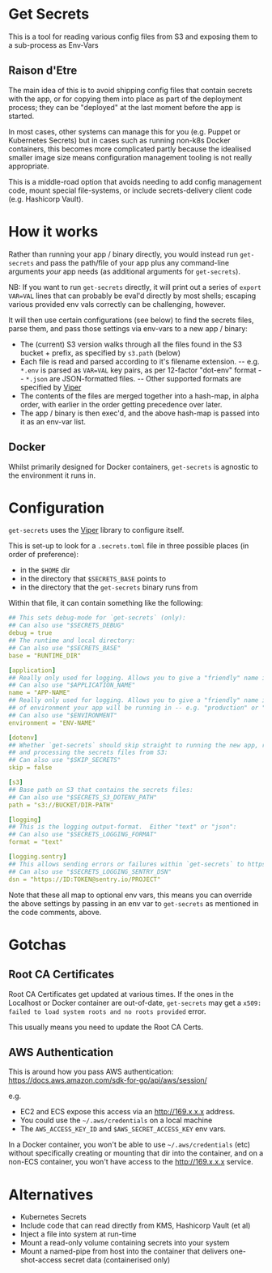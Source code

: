 # Get Secrets

This is a tool for reading various config files from S3 and exposing them to a sub-process as Env-Vars

## Raison d'Etre

The main idea of this is to avoid shipping config files that contain secrets with the
app, or for copying them into place as part of the deployment process; they can be
"deployed" at the last moment before the app is started.

In most cases, other systems can manage this for you (e.g. Puppet or Kubernetes
Secrets) but in cases such as running non-k8s Docker containers, this becomes more
complicated partly because the idealised smaller image size means configuration
management tooling is not really appropriate.

This is a middle-road option that avoids needing to add config management code,
mount special file-systems, or include secrets-delivery client code (e.g. Hashicorp
Vault).

# How it works

Rather than running your app / binary directly, you would instead run `get-secrets`
and pass the path/file of your app plus any command-line arguments _your_ app needs (as
additional arguments for `get-secrets`).

NB: If you want to run `get-secrets` directly, it will print out a series of `export VAR=VAL` lines
that can probably be eval'd directly by most shells; escaping various provided env vals
correctly can be challenging, however.

It will then use certain configurations (see below) to find the secrets files, parse them, and
pass those settings via env-vars to a new app / binary:

- The (current) S3 version walks through all the files found in the S3 bucket + prefix, as specified
by `s3.path` (below)
- Each file is read and parsed according to it's filename extension.
-- e.g. `*.env` is parsed as `VAR=VAL` key pairs, as per 12-factor "dot-env" format
-- `*.json` are JSON-formatted files.
-- Other supported formats are specified by [Viper](https://github.com/spf13/viper#what-is-viper)
- The contents of the files are merged together into a hash-map, in alpha order, with earlier in
  the order getting precedence over later.
- The app / binary is then exec'd, and the above hash-map is passed into it as an env-var list.

## Docker

Whilst primarily designed for Docker containers, `get-secrets` is agnostic to the environment it
runs in.

# Configuration

`get-secrets` uses the [Viper](https://github.com/spf13/viper) library to configure itself.

This is set-up to look for a `.secrets.toml` file in three possible places (in order of
preference):
- in the `$HOME` dir
- in the directory that `$SECRETS_BASE` points to
- in the directory that the `get-secrets` binary runs from

Within that file, it can contain something like the following:

```yaml
## This sets debug-mode for `get-secrets` (only):
## Can also use "$SECRETS_DEBUG"
debug = true
## The runtime and local directory:
## Can also use "$SECRETS_BASE"
base = "RUNTIME_DIR"

[application]
## Really only used for logging. Allows you to give a "friendly" name in logging for _your_ app:
## Can also use "$APPLICATION_NAME"
name = "APP-NAME"
## Really only used for logging. Allows you to give a "friendly" name in logging for the type
## of environment your app will be running in -- e.g. "production" or "development":
## Can also use "$ENVIRONMENT"
environment = "ENV-NAME"

[dotenv]
## Whether `get-secrets` should skip straight to running the new app, rather than downloading
## and processing the secrets files from S3:
## Can also use "$SKIP_SECRETS"
skip = false

[s3]
## Base path on S3 that contains the secrets files:
## Can also use "$SECRETS_S3_DOTENV_PATH"
path = "s3://BUCKET/DIR-PATH"

[logging]
## This is the logging output-format.  Either "text" or "json":
## Can also use "$SECRETS_LOGGING_FORMAT"
format = "text"

[logging.sentry]
## This allows sending errors or failures within `get-secrets` to https://sentry.io
## Can also use "$SECRETS_LOGGING_SENTRY_DSN"
dsn = "https://ID:TOKEN@sentry.io/PROJECT"
```

Note that these all map to optional env vars, this means you can override the above settings
by passing in an env var to `get-secrets` as mentioned in the code comments, above.

# Gotchas

## Root CA Certificates

Root CA Certificates get updated at various times.  If the ones in the Localhost or Docker container
are out-of-date, `get-secrets` may get a `x509: failed to load system roots and no roots provided`
error.

This usually means you need to update the Root CA Certs.

## AWS Authentication

This is around how you pass AWS authentication:  https://docs.aws.amazon.com/sdk-for-go/api/aws/session/

e.g.
- EC2 and ECS expose this access via an http://169.x.x.x address.
- You could use the `~/.aws/credentials` on a local machine
- The `AWS_ACCESS_KEY_ID` and `$AWS_SECRET_ACCESS_KEY` env vars.

In a Docker container, you won't be able to use `~/.aws/credentials` (etc) without specifically
creating or mounting that dir into the container, and on a non-ECS container, you won't have
access to the http://169.x.x.x service.

# Alternatives

- Kubernetes Secrets
- Include code that can read directly from KMS, Hashicorp Vault (et al)
- Inject a file into system at run-time
- Mount a read-only volume containing secrets into your system
- Mount a named-pipe from host into the container that delivers one-shot-access
  secret data (containerised only)
